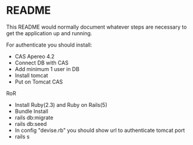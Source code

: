 # README

This README would normally document whatever steps are necessary to get the
application up and running.


For authenticate you should install:
* CAS  Apereo 4.2
* Connect DB with CAS
* Add minimum 1 user in DB
* Install tomcat
* Put on Tomcat CAS

RoR
* Install Ruby(2.3) and Ruby on Rails(5)
* Bundle Install
* rails db:migrate
* rails db:seed
* In config "devise.rb" you should show url to authenticate tomcat port
* rails s

